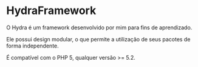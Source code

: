 # HydraFramework

O Hydra é um framework desenvolvido por mim para fins de aprendizado.

Ele possui design modular, o que permite a utilização de seus pacotes de forma independente.

É compatível com o PHP 5, qualquer versão >= 5.2.
